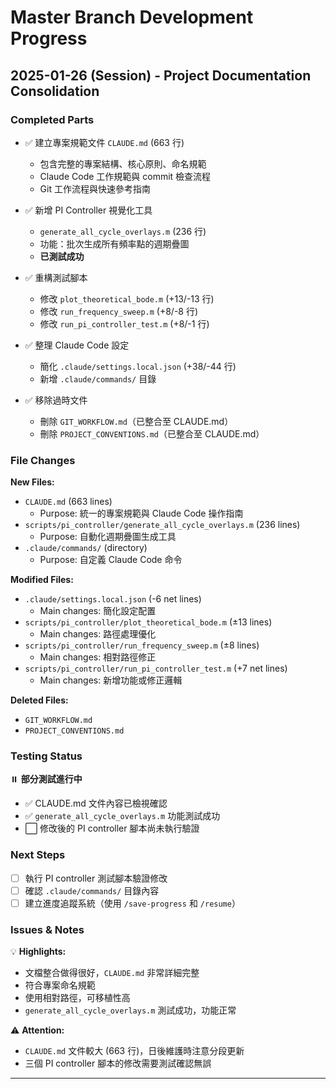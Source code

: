 # Master Branch Development Progress

## 2025-01-26 (Session) - Project Documentation Consolidation

### Completed Parts
- ✅ 建立專案規範文件 `CLAUDE.md` (663 行)
  - 包含完整的專案結構、核心原則、命名規範
  - Claude Code 工作規範與 commit 檢查流程
  - Git 工作流程與快速參考指南

- ✅ 新增 PI Controller 視覺化工具
  - `generate_all_cycle_overlays.m` (236 行)
  - 功能：批次生成所有頻率點的週期疊圖
  - **已測試成功**

- ✅ 重構測試腳本
  - 修改 `plot_theoretical_bode.m` (+13/-13 行)
  - 修改 `run_frequency_sweep.m` (+8/-8 行)
  - 修改 `run_pi_controller_test.m` (+8/-1 行)

- ✅ 整理 Claude Code 設定
  - 簡化 `.claude/settings.local.json` (+38/-44 行)
  - 新增 `.claude/commands/` 目錄

- ✅ 移除過時文件
  - 刪除 `GIT_WORKFLOW.md`（已整合至 CLAUDE.md）
  - 刪除 `PROJECT_CONVENTIONS.md`（已整合至 CLAUDE.md）

### File Changes

**New Files:**
- `CLAUDE.md` (663 lines)
  - Purpose: 統一的專案規範與 Claude Code 操作指南
- `scripts/pi_controller/generate_all_cycle_overlays.m` (236 lines)
  - Purpose: 自動化週期疊圖生成工具
- `.claude/commands/` (directory)
  - Purpose: 自定義 Claude Code 命令

**Modified Files:**
- `.claude/settings.local.json` (-6 net lines)
  - Main changes: 簡化設定配置
- `scripts/pi_controller/plot_theoretical_bode.m` (±13 lines)
  - Main changes: 路徑處理優化
- `scripts/pi_controller/run_frequency_sweep.m` (±8 lines)
  - Main changes: 相對路徑修正
- `scripts/pi_controller/run_pi_controller_test.m` (+7 net lines)
  - Main changes: 新增功能或修正邏輯

**Deleted Files:**
- `GIT_WORKFLOW.md`
- `PROJECT_CONVENTIONS.md`

### Testing Status
⏸️ **部分測試進行中**
- ✅ CLAUDE.md 文件內容已檢視確認
- ✅ `generate_all_cycle_overlays.m` 功能測試成功
- ⬜ 修改後的 PI controller 腳本尚未執行驗證

### Next Steps
- [ ] 執行 PI controller 測試腳本驗證修改
- [ ] 確認 `.claude/commands/` 目錄內容
- [ ] 建立進度追蹤系統（使用 `/save-progress` 和 `/resume`）

### Issues & Notes

💡 **Highlights:**
- 文檔整合做得很好，`CLAUDE.md` 非常詳細完整
- 符合專案命名規範
- 使用相對路徑，可移植性高
- `generate_all_cycle_overlays.m` 測試成功，功能正常

⚠️ **Attention:**
- `CLAUDE.md` 文件較大 (663 行)，日後維護時注意分段更新
- 三個 PI controller 腳本的修改需要測試確認無誤

---
